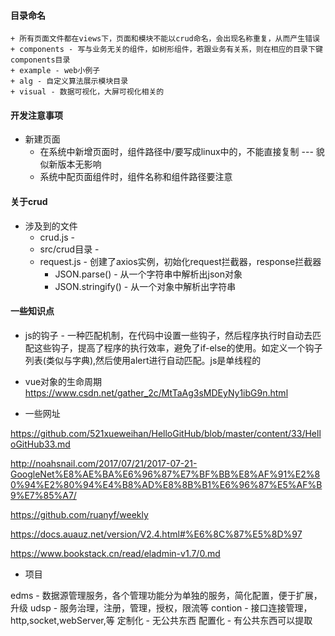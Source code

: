 



#### 目录命名
    + 所有页面文件都在views下，页面和模块不能以crud命名，会出现名称重复，从而产生错误
    + components - 写与业务无关的组件，如树形组件，若跟业务有关系，则在相应的目录下键components目录
    + example - web小例子
    + alg - 自定义算法展示模块目录
    + visual - 数据可视化，大屏可视化相关的


#### 开发注意事项

+ 新建页面
    + 在系统中新增页面时，组件路径中/要写成linux中的，不能直接复制 --- 貌似新版本无影响
    + 系统中配页面组件时，组件名称和组件路径要注意



#### 关于crud

+ 涉及到的文件
  + crud.js - 
  + src/crud目录 - 
  + request.js - 创建了axios实例，初始化request拦截器，response拦截器
    + JSON.parse() - 从一个字符串中解析出json对象
    + JSON.stringify() - 从一个对象中解析出字符串



#### 一些知识点

+ js的钩子 - 一种匹配机制，在代码中设置一些钩子，然后程序执行时自动去匹配这些钩子，提高了程序的执行效率，避免了if-else的使用。如定义一个钩子列表(类似与字典),然后使用alert进行自动匹配。js是单线程的
+ vue对象的生命周期 https://www.csdn.net/gather_2c/MtTaAg3sMDEyNy1ibG9n.html







+ 一些网址

https://github.com/521xueweihan/HelloGitHub/blob/master/content/33/HelloGitHub33.md

http://noahsnail.com/2017/07/21/2017-07-21-GoogleNet%E8%AE%BA%E6%96%87%E7%BF%BB%E8%AF%91%E2%80%94%E2%80%94%E4%B8%AD%E8%8B%B1%E6%96%87%E5%AF%B9%E7%85%A7/

https://github.com/ruanyf/weekly

https://docs.auauz.net/version/V2.4.html#%E6%8C%87%E5%8D%97

https://www.bookstack.cn/read/eladmin-v1.7/0.md











+ 项目

edms - 数据源管理服务，各个管理功能分为单独的服务，简化配置，便于扩展，升级
udsp - 服务治理，注册，管理，授权，限流等
contion - 接口连接管理，http,socket,webServer,等
定制化 - 无公共东西
配置化 - 有公共东西可以提取







